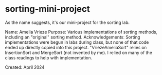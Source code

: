 # sorting-mini-project
As the name suggests, it's our mini-project for the sorting lab.

Name: Amelia Vrieze
Purpose: Various implementations of sorting methods, including an "original" sorting method.
Acknowledgements: Sorting implementations were begun in labs during class, but none of that code ended up directly copied into this project. "VriezeAmeliaSort" relies on InsertionSort and MergeSort (not invented by me). I relied on many of the class readings to help with implementation.

Created: April 2024
